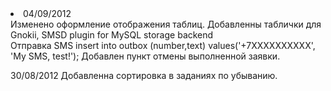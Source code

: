 <li>04/09/2012</li>
Изменено оформление отображения таблиц.
Добавленны таблички для Gnokii, SMSD plugin for MySQL storage backend<br />
    Отправка SMS
    insert into outbox (number,text) values('+7XXXXXXXXXX', 'My SMS, test!');
Добавлен пункт отмены выполненной заявки.

30/08/2012
Добавленна сортировка в заданиях по убыванию.